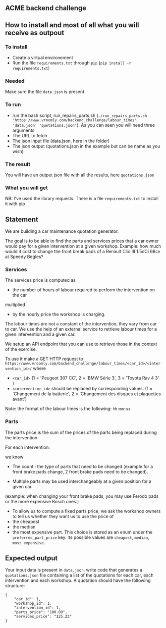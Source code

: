 ACME backend challenge
-------------------------

## How to install and most of all what you will receive as outpout
 
### To install 

- Create a virtual environement 
- Run the file `requirements.txt` through `pip` (`pip install -r requirements.txt`)

### Needed 

Make sure the file `data.json` is present 

### To run

- run the bash script, run_repairs_parts.sh (`./run_repairs_parts.sh 'https://www.vroomly.com/backend_challenge/labour_times' 'data.json' 'quotations.json'`). As you can seen you will need three arguments
 - The URL to fetch
 - The json input file (data.json, here in the folder)
 - The json output (quotations.json in the example but can be name as you wish)

### The result

You will have an output json file with all the results, here `quotations.json`

### What you will get 







NB: I've used the library requests. There is a file `requirements.txt` to install it with pip 

## Statement

We are building a car maintenance quotation generator.

The goal is to be able to find the parts and services prices
that a car owner would pay for a given intervention at a given workshop.
Example: how much would it cost to change the front break pads of a
Renault Clio III 1.5dCi 68cv at Speedy Bègles?

### Services
The services price is computed as 

- the number of hours of labour required to perform the
intervention on the car 

multiplied 

- by the hourly price the workshop is charging.

The labour times are not a constant of the intervention, they vary from car
to car. We use the help of an external service to retrieve labour times for a given
intervention and a given car.
 
We setup an API endpoint that you can use to retrieve those in the context of the exercise.
 
To use it make a GET HTTP request to `https://www.vroomly.com/backend_challenge/labour_times/<car_id>/<intervention_id>/`
where 
- `<car_id>` (1 = 'Peugeot 307 CC', 2 = 'BMW Série 3', 3 = 'Toyota Rav 4 3' )  
- `<intervention_id>` should be replaced by corresponding values. (1 = 'Changement de la batterie', 2 = 'Changement des disques et plaquettes avant')

Note: the format of the labour times is the following: `hh:mm:ss`

### Parts
The parts price is the sum of the prices of the parts being replaced during the intervention.

For each intervention: 

we know 

- The count : the type of parts that need to be changed
(example for a front brake pads change, 2 front brake pads need to be changed).

- Multiple parts may be used interchangeably at a given position for a given car.

(example: when changing your front brake pads, you may use Ferodo pads or
the more expensive Bosch ones.)

- To allow us to compute a fixed parts price, we ask the workshop owners
  to tell us whether they want us to use the price of 
 - the cheapest
 - the median
 - the most expensive part. 
 This choice is stored as an enum under the `preferred_part_price` key.
 Its possible values are `cheapest`, `median`, `most_expensive`.



## Expected output

Your input data is present in `data.json`, write code that generates a `quotations.json`
file containing a list of the quotations for each car, each intervention and each workshop.
A quotation should have the following structure:

    {
        "car_id": 1,
        "workshop_id": 1,
        "intervention_id": 1,
        "parts_price": "100.00",
        "services_price": "125.23"
    }
